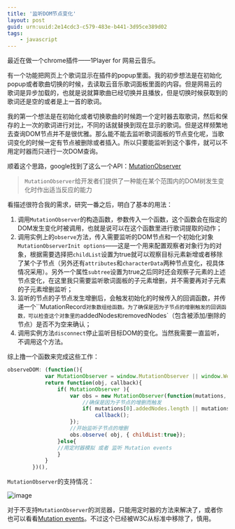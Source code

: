 ```yaml
---
title: '监听DOM节点变化'
layout: post
guid: urn:uuid:2e14cdc3-c579-483e-b441-3d95ce389d02
tags:
    - javascript
---
```

最近在做一个chrome插件——1Player for 网易云音乐。

有一个功能把网页上个歌词显示在插件的popup里面。我的初步想法是在初始化popup或者歌曲切换的时候，去读取云音乐歌词面板里面的内容。但是网易云的歌词是异步加载的，也就是说就算歌曲已经切换并且播放，但是切换时候获取到的歌词还是空的或者是上一首的歌词。

我的第一个想法是在初始化或者切换歌曲的时候跑一个定时器去取歌词，然后和保存的上一次的歌词进行对比，不同的话就替换到现在显示的歌词。但是这样频繁地去查询DOM节点并不是很优雅。那么能不能去监听歌词面板的节点变化呢，当歌词变化的时候一定有节点被删除或者插入。所以只要能监听到这个事件，就可以不用定时器而只进行一次DOM查询。

顺着这个思路，google找到了这么一个API：[MutationObserver](https://developer.mozilla.org/en/docs/Web/API/MutationObserver)

> `MutationObserver`给开发者们提供了一种能在某个范围内的DOM树发生变化时作出适当反应的能力

看描述很符合我的需求，研究一番之后，明白了基本的用法：

1. 调用`MutationObserver`的构造函数，参数传入一个函数，这个函数会在指定的DOM发生变化时被调用，也就是说可以在这个函数里进行歌词提取的动作；
2. 调用实例上的`observe`方法，传入需要监听的DOM节点和一个初始化对象`MutationObserverInit options`——这是一个用来配置观察者对象行为的对象，根据需要选择把`childList`设置为true就可以观察目标元素新增或者移除了某个子节点（另外还有`attributes`和`characterData`两种节点变化，视具体情况采用）。另外一个属性`subtree`设置为true之后同时还会观察子元素的上述节点变化，在这里我只需要监听歌词面板的子元素增删，并不需要再对子元素的子元素增删监听；
3. 监听的节点的子节点发生增删后，会触发初始化的时候传入的回调函数，并传递一个``MutationRecord`对象数组给函数。为了确保是因为子节点的增删触发的回调函数，可以检查这个对象里的`addedNodes`和`removedNodes`（包含被添加/删除的节点）是否不为空来确认；
4. 调用实例方法`disconnect`停止监听目标DOM的变化。当然我需要一直监听，不调用这个方法。

综上撸一个函数来完成这些工作：

````javascript
observeDOM: (function(){
            var MutationObserver = window.MutationObserver || window.WebKitMutationObserver；
            return function(obj, callback){
                if( MutationObserver ){
                    var obs = new MutationObserver(function(mutations, observer){
                      	//确保是因为子节点的增删而触发
                        if( mutations[0].addedNodes.length || mutations[0].removedNodes.length )
                            callback();
                    });
                  	//开始监听子节点的增删
                    obs.observe( obj, { childList:true});
                }else{
  				//用定时器模拟 或者 监听 Mutation events
			    }
            }
        })(),
````

`MutationObserver`的支持情况：

![image](http://7xls2e.com1.z0.glb.clouddn.com/weatherstar-post-observer-dom.png)

对于不支持`MutationObserver`的浏览器，只能用定时器的方法来解决了，或者你也可以看看[Mutation events](https://developer.mozilla.org/en-US/docs/Web/Guide/Events/Mutation_events)。不过这个已经被W3C从标准中移除了，慎用。

